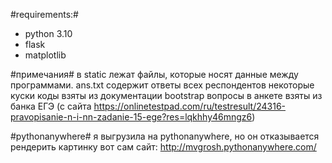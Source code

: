 #requirements:#
- python 3.10
- flask
- matplotlib

#примечания#
в static лежат файлы, которые носят данные между программами. ans.txt содержит ответы всех респондентов
некоторые куски коды взяты из документации bootstrap
вопросы в анкете взяты из банка ЕГЭ (с сайта https://onlinetestpad.com/ru/testresult/24316-pravopisanie-n-i-nn-zadanie-15-ege?res=lqkhhy46mngz6)

#pythonanywhere#
я выгрузила на pythonanywhere, но он отказывается рендерить картинку
вот сам сайт: http://mvgrosh.pythonanywhere.com/
